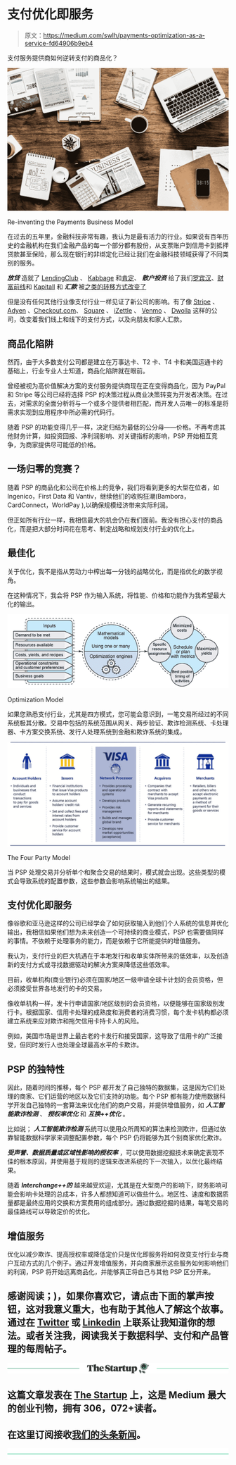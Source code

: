 # 支付优化即服务

> 原文：<https://medium.com/swlh/payments-optimization-as-a-service-fd64906b9eb4>

支付服务提供商如何逆转支付的商品化？

![](img/6d1fa1112211853189e11d9da8dbe2fc.png)

Re-inventing the Payments Business Model

在过去的五年里，金融科技非常有趣，我认为是最有活力的行业。如果说有百年历史的金融机构在我们金融产品的每一个部分都有股份，从支票账户到信用卡到抵押贷款甚至保险，那么现在银行的非绑定化已经让我们在金融科技领域获得了不同类别的服务。

***放贷*** 造就了 [LendingClub](https://www.lendingclub.com/) 、 [Kabbage](https://www.kabbage.com/) 和[肯定](https://www.affirm.com/)、 ***散户投资*** 给了我们[罗宾汉](https://robinhood.com/)、[财富前线](https://www.wealthfront.com/)和 [Kapitall](https://www.kapitall.com/) 和 ***汇款*** 被[之类的转移方式改变了](https://transferwise.com/)

但是没有任何其他行业像支付行业一样见证了新公司的影响。有了像 [Stripe](https://stripe.com/) 、 [Adyen](https://www.adyen.com/) 、[Checkout.com](https://www.checkout.com/)、 [Square](https://squareup.com/) 、 [iZettle](https://www.izettle.com/) 、 [Venmo](https://venmo.com/) 、 [Dwolla](https://www.dwolla.com/) 这样的公司，改变着我们线上和线下的支付方式，以及向朋友和家人汇款。

## 商品化陷阱

然而，由于大多数支付公司都是建立在万事达卡、T2 卡、T4 卡和美国运通卡的基础上，行业专业人士知道，商品化陷阱就在眼前。

曾经被视为高价值解决方案的支付服务提供商现在正在变得商品化，因为 PayPal 和 Stripe 等公司已经将选择 PSP 的决策过程从商业决策转变为开发者决策。在过去，对需求的全面分析将与一个或多个提供者相匹配，而开发人员唯一的标准是将需求实现到应用程序中所必需的代码行。

随着 PSP 的功能变得几乎一样，决定归结为最低的公分母——价格。不再考虑其他财务计算，如投资回报、净利润影响、对关键指标的影响，PSP 开始相互竞争，为商家提供尽可能低的价格。

## 一场归零的竞赛？

随着 PSP 的商品化和公司在价格上的竞争，我们将看到更多的大型在位者，如 Ingenico，First Data 和 Vantiv，继续他们的收购狂潮(Bambora，CardConnect，WorldPay ),以确保规模经济带来实际利润。

但正如所有行业一样，我相信最大的机会仍在我们面前。我没有担心支付的商品化，而是把大部分时间花在思考、制定战略和规划支付行业的优化上。

## 最佳化

关于优化，我不是指从劳动力中榨出每一分钱的战略优化，而是指优化的数学视角。

在这种情况下，我会将 PSP 作为输入系统，将性能、价格和功能作为我希望最大化的输出。

![](img/d7eac5b66a0fba3a41ab7830f5c08af5.png)

Optimization Model

如果您熟悉支付行业，尤其是四方模式，您可能会意识到，一笔交易所经过的不同系统极其分散。交易中包括的系统范围从网关、两步验证、欺诈检测系统、卡处理器、卡方案交换系统、发行人处理系统到金融和欺诈系统的集成。

![](img/46ce16468d8f4da2093c1cfd40af6c8c.png)

The Four Party Model

当 PSP 处理交易并分析单个和聚合交易的结果时，模式就会出现。这些类型的模式会导致系统的配置参数，这些参数会影响系统输出的结果。

## 支付优化即服务

像谷歌和亚马逊这样的公司已经学会了如何获取输入到他们个人系统的信息并优化输出，我相信如果他们想为未来创造一个可持续的商业模式，PSP 也需要做同样的事情。不依赖于处理事务的能力，而是依赖于它所能提供的增值服务。

我认为，支付行业的巨大机遇在于本地发行和收单实体所带来的低效率，以及创造新的支付方式或寻找数据驱动的解决方案来降低这些低效率。

目前，收单机构(商业银行)必须在国家/地区一级申请全球卡计划的会员资格，但必须接受世界各地发行的卡的交易。

像收单机构一样，发卡行申请国家/地区级别的会员资格，以便能够在国家级别发行卡。根据国家、信用卡处理的成熟度和消费者的消费习惯，每个发卡机构都必须建立系统来应对欺诈和拖欠信用卡持卡人的风险。

例如，美国市场是世界上最古老的卡发行和接受国家，这导致了信用卡的广泛接受，但同时发行人也处理全球最高水平的卡欺诈。

## PSP 的独特性

因此，随着时间的推移，每个 PSP 都开发了自己独特的数据集，这是因为它们处理的商家、它们运营的地区以及它们支持的功能。每个 PSP 都有能力使用数据科学开发自己独特的一套算法来优化他们的商户交易，并提供增值服务，如 ***人工智能欺诈检测*** 、 ***授权率优化*** 和 ***互换++优化*** 。

比如说； ***人工智能欺诈检测*** 系统可以使用众所周知的算法来检测欺诈，但通过依靠智能数据科学家来调整配置参数，每个 PSP 仍将能够为其个别商家优化欺诈。

***受声誉、数据质量或区域性影响的授权率*** ，可以使用数据挖掘技术来确定表现不佳的根本原因，并使用基于规则的逻辑来改进系统的下一次输入，以优化最终结果。

随着 ***Interchange++的*** 越来越受欢迎，尤其是在大型商户的影响下，财务影响可能会影响卡处理的总成本，许多人都想知道可以做些什么。地区性、速度和数据质量都是最终应用的交换和方案费用的组成部分。通过数据挖掘的结果，每笔交易的最佳路线可以导致定价的优化。

## 增值服务

优化以减少欺诈、提高授权率或降低定价只是优化即服务将如何改变支付行业与商户互动方式的几个例子。通过开发增值服务，并向商家展示这些服务如何影响他们的利润，PSP 将开始远离商品化，并能够真正将自己与其他 PSP 区分开来。

## 感谢阅读；)，如果你喜欢它，请点击下面的掌声按钮，这对我意义重大，也有助于其他人了解这个故事。通过在 [Twitter](https://twitter.com/dwaynegefferie) 或 [Linkedin](https://www.linkedin.com/in/dwaynegefferie/) 上联系让我知道你的想法。或者关注我，阅读我关于数据科学、支付和产品管理的每周帖子。

[![](img/308a8d84fb9b2fab43d66c117fcc4bb4.png)](https://medium.com/swlh)

## 这篇文章发表在 [The Startup](https://medium.com/swlh) 上，这是 Medium 最大的创业刊物，拥有 306，072+读者。

## 在这里订阅接收[我们的头条新闻](http://growthsupply.com/the-startup-newsletter/)。

[![](img/b0164736ea17a63403e660de5dedf91a.png)](https://medium.com/swlh)